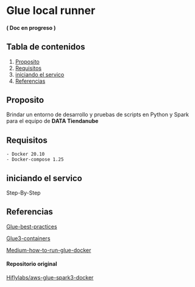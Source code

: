 
# Glue local runner
#### ( Doc en progreso )
## Tabla de contenidos

1. [Proposito](#proposito)
2. [Requisitos](#requisitos)
3. [iniciando el servico](#iniciando-el-servico)
3. [Referencias](#referencias)

## Proposito

Brindar un entorno de desarrollo y pruebas de scripts en Python y Spark para el equipo de **DATA Tiendanube**

## Requisitos
    - Docker 20.10
    - Docker-compose 1.25

## iniciando el servico
Step-By-Step

## Referencias
[Glue-best-practices](https://docs.aws.amazon.com/prescriptive-guidance/latest/serverless-etl-aws-glue/best-practices.html)

[Glue3-containers](https://aws.amazon.com/es/blogs/big-data/developing-aws-glue-etl-jobs-locally-using-a-container/)

[Medium-how-to-run-glue-docker](https://zsombor-flds.medium.com/how-to-run-spark-3-glue-jobs-locally-with-docker-12cdbdf1b6bb)

#### Repositorio original
[Hiflylabs/aws-glue-spark3-docker](https://github.com/Hiflylabs/aws-glue-spark3-docker)